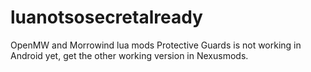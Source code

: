 # luanotsosecretalready

OpenMW and Morrowind lua mods
Protective Guards is not working in Android yet, get the other working version in Nexusmods.
